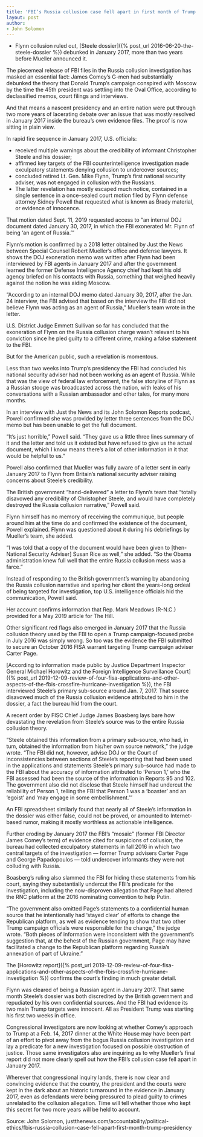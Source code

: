 ```yaml
---
title: 'FBI’s Russia collusion case fell apart in first month of Trump presidency, memos show'
layout: post
author:
- John Solomon
---
```


- Flynn collusion ruled out, [Steele dossier]({% post_url 2016-06-20-the-steele-dossier %}) debunked in January 2017, more than two years before Mueller announced it.

The piecemeal release of FBI files in the Russia collusion investigation has masked an essential fact: James Comey’s G-men had substantially debunked the theory that Donald Trump’s campaign conspired with Moscow by the time the 45th president was settling into the Oval Office, according to declassified memos, court filings and interviews.

And that means a nascent presidency and an entire nation were put through two more years of lacerating debate over an issue that was mostly resolved in January 2017 inside the bureau’s own evidence files. The proof is now sitting in plain view.

In rapid fire sequence in January 2017, U.S. officials:

- received multiple warnings about the credibility of informant Christopher Steele and his dossier;
- affirmed key targets of the FBI counterintelligence investigation made exculpatory statements denying collusion to undercover sources;
- concluded retired Lt. Gen. Mike Flynn, Trump’s first national security adviser, was not engaged in collusion with the Russians.
- The latter revelation has mostly escaped much notice, contained in a single sentence in a once-sealed court motion filed by Flynn defense attorney Sidney Powell that requested what is known as Brady material, or evidence of innocence.

That motion dated Sept. 11, 2019 requested access to “an internal DOJ document dated January 30, 2017, in which the FBI exonerated Mr. Flynn of being ‘an agent of Russia.’”

Flynn’s motion is confirmed by a 2018 letter obtained by Just the News between Special Counsel Robert Mueller’s office and defense lawyers. It shows the DOJ exoneration memo was written after Flynn had been interviewed by FBI agents in January 2017 and after the government learned the former Defense Intelligence Agency chief had kept his old agency briefed on his contacts with Russia, something that weighed heavily against the notion he was aiding Moscow.

“According to an internal DOJ memo dated January 30, 2017, after the Jan. 24 interview, the FBI advised that based on the interview the FBI did not believe Flynn was acting as an agent of Russia,” Mueller’s team wrote in the letter.

U.S. District Judge Emmett Sullivan so far has concluded that the exoneration of Flynn on the Russia collusion charge wasn’t relevant to his conviction since he pled guilty to a different crime, making a false statement to the FBI.

But for the American public, such a revelation is momentous.

Less than two weeks into Trump’s presidency the FBI had concluded his national security adviser had not been working as an agent of Russia. While that was the view of federal law enforcement, the false storyline of Flynn as a Russian stooge was broadcasted across the nation, with leaks of his conversations with a Russian ambassador and other tales, for many more months.

In an interview with Just the News and its John Solomon Reports podcast, Powell confirmed she was provided by letter three sentences from the DOJ memo but has been unable to get the full document.

“It’s just horrible,” Powell said. “They gave us a little three lines summary of it and the letter and told us it existed but have refused to give us the actual document, which I know means there’s a lot of other information in it that would be helpful to us.”

Powell also confirmed that Mueller was fully aware of a letter sent in early January 2017 to Flynn from Britain’s national security adviser raising concerns about Steele’s credibility.

The British government “hand-delivered” a letter to Flynn’s team that “totally disavowed any credibility of Christopher Steele, and would have completely destroyed the Russia collusion narrative,” Powell said.

Flynn himself has no memory of receiving the communique, but people around him at the time do and confirmed the existence of the document, Powell explained. Flynn was questioned about it during his debriefings by Mueller’s team, she added.

“I was told that a copy of the document would have been given to [then-National Security Adviser] Susan Rice as well,” she added. “So the Obama administration knew full well that the entire Russia collusion mess was a farce.”

Instead of responding to the British government’s warning by abandoning the Russia collusion narrative and sparing her client the years-long ordeal of being targeted for investigation, top U.S. intelligence officials hid the communication, Powell said.

Her account confirms information that Rep. Mark Meadows (R-N.C.) provided for a May 2019 article for The Hill.

Other significant red flags also emerged in January 2017 that the Russia collusion theory used by the FBI to open a Trump campaign-focused probe in July 2016 was simply wrong. So too was the evidence the FBI submitted to secure an October 2016 FISA warrant targeting Trump campaign adviser Carter Page.

[According to information made public by Justice Department Inspector General Michael Horowitz and the Foreign Intelligence Surveillance Court]({% post_url 2019-12-09-review-of-four-fisa-applications-and-other-aspects-of-the-fbis-crossfire-hurricane-investigation %}), the FBI interviewed Steele’s primary sub-source around Jan. 7, 2017. That source disavowed much of the Russia collusion evidence attributed to him in the dossier, a fact the bureau hid from the court.

A recent order by FISC Chief Judge James Boasberg lays bare how devastating the revelation from Steele’s source was to the entire Russia collusion theory.

“Steele obtained this information from a primary sub-source, who had, in tum, obtained the information from his/her own source network,” the judge wrote. “The FBI did not, however, advise DOJ or the Court of inconsistencies between sections of Steele’s reporting that had been used in the applications and statements Steele’s primary sub-source had made to the FBI about the accuracy of information attributed to ‘Person 1,’ who the FBI assessed had been the source of the information in Reports 95 and 102. The government also did not disclose that Steele himself had undercut the reliability of Person 1, telling the FBI that Person 1 was a ‘boaster’ and an ‘egoist’ and ‘may engage in some embellishment.’”

An FBI spreadsheet similarly found that nearly all of Steele’s information in the dossier was either false, could not be proved, or amounted to Internet-based rumor, making it mostly worthless as actionable intelligence.

Further eroding by January 2017 the FBI’s “mosaic” (former FBI Director James Comey’s term) of evidence cited for suspicions of collusion, the bureau had collected exculpatory statements in fall 2016 in which two central targets of the investigation — former Trump advisers Carter Page and George Papadopoulos — told undercover informants they were not colluding with Russia.

Boasberg’s ruling also slammed the FBI for hiding these statements from his court, saying they substantially undercut the FBI’s predicate for the investigation, including the now-disproven allegation that Page had altered the RNC platform at the 2016 nominating convention to help Putin.

“The government also omitted Page’s statements to a confidential human source that he intentionally had ‘stayed clear’ of efforts to change the Republican platform, as well as evidence tending to show that two other Trump campaign officials were responsible for the change,” the judge wrote. “Both pieces of information were inconsistent with the government’s suggestion that, at the behest of the Russian government, Page may have facilitated a change to the Republican platform regarding Russia’s annexation of part of Ukraine.”

The [Horowitz report]({% post_url 2019-12-09-review-of-four-fisa-applications-and-other-aspects-of-the-fbis-crossfire-hurricane-investigation %}) confirms the court’s finding in much greater detail.

Flynn was cleared of being a Russian agent in January 2017. That same month Steele’s dossier was both discredited by the British government and repudiated by his own confidential sources. And the FBI had evidence its two main Trump targets were innocent. All as President Trump was starting his first two weeks in office.

Congressional investigators are now looking at whether Comey’s approach to Trump at a Feb. 14, 2017 dinner at the White House may have been part of an effort to pivot away from the bogus Russia collusion investigation and lay a predicate for a new investigation focused on possible obstruction of justice. Those same investigators also are inquiring as to why Mueller’s final report did not more clearly spell out how the FBI’s collusion case fell apart in January 2017.

Wherever that congressional inquiry lands, there is now clear and convincing evidence that the country, the president and the courts were kept in the dark about an historic turnaround in the evidence in January 2017, even as defendants were being pressured to plead guilty to crimes unrelated to the collusion allegation. Time will tell whether those who kept this secret for two more years will be held to account.

Source: John Solomon, justthenews.com/accountability/political-ethics/fbis-russia-collusion-case-fell-apart-first-month-trump-presidency
